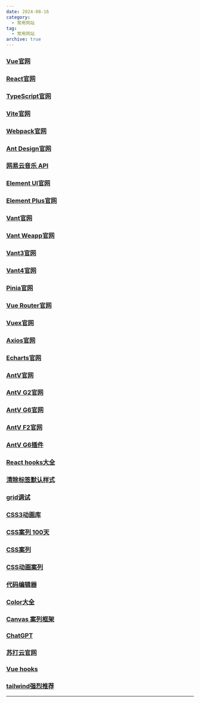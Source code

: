 ```yaml
---
date: 2024-08-16
category:
  - 常用网站
tag:
  - 常用网站
archive: true
---
```


### [Vue官网](https://cn.vuejs.org/)

### [React官网](https://reactjs.org/)

### [TypeScript官网](https://www.typescriptlang.org/)

### [Vite官网](https://cn.vitejs.dev/)

### [Webpack官网](https://webpack.js.org/)

### [Ant Design官网](https://ant.design/components/overview-cn/)

### [网易云音乐 API](https://binaryify.github.io/NeteaseCloudMusicApi/#/)

### [Element UI官网](https://element.eleme.cn/#/zh-CN/component/installation)

### [Element Plus官网](https://element-plus.org/zh-CN/)

### [Vant官网](https://vant-contrib.gitee.io/vant/#/zh-CN/)

### [Vant Weapp官网](https://vant-contrib.gitee.io/vant-weapp/#/home)

### [Vant3官网](https://vant-contrib.gitee.io/vant/#/zh-CN/)

### [Vant4官网](https://vant-contrib.gitee.io/vant4/#/zh-CN/)

### [Pinia官网](https://pinia.vuejs.org/)

### [Vue Router官网](https://router.vuejs.org/zh/)

### [Vuex官网](https://vuex.vuejs.org/zh/)

### [Axios官网](https://axios-http.com/zh/docs/intro)

### [Echarts官网](https://echarts.apache.org/zh/index.html)

### [AntV官网](https://antv.vision/zh)

### [AntV G2官网](https://g2.antv.vision/zh)

### [AntV G6官网](https://g6.antv.vision/zh)

### [AntV F2官网](https://f2.antv.vision/zh)

### [AntV G6插件](https://g6.antv.vision/zh/plugin/)

### [React hooks大全](https://ahooks.js.org/zh-CN/hooks/use-request/index#index-manual)

### [清除标签默认样式](https://meyerweb.com/eric/tools/css/reset/)

### [grid调试](https://layout.bradwoods.io/customize)

### [CSS3动画库](https://www.dowebok.com/demo/2014/98/)

### [CSS案列 100天](https://100dayscss.com/about/)

### [CSS案列](https://cssfx.netlify.app/)

### [CSS动画案列](https://css-loaders.com/)

### [代码编辑器](https://codepen.io/)

### [Color大全](https://css.bqrdh.com/safety-color)

### [Canvas 案列框架](https://www.leaferjs.com)

### [ChatGPT](https://poe.com/ChatGPT)

### [苏打云官网](https://b.sudacloud.top/#/login)

### [Vue hooks](https://pure-admin-utils.netlify.app/)

### [tailwind强烈推荐](https://www.tailwindcss.cn/docs/installation)

---

